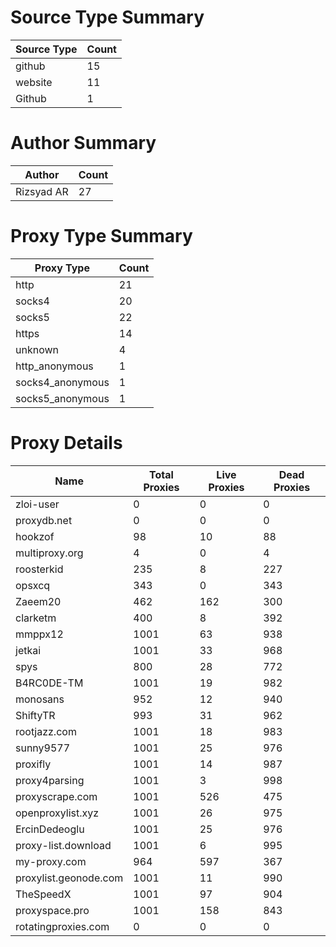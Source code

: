 # Source Type Summary

| Source Type | Count |
|-------------|-------|
| github | 15 |
| website | 11 |
| Github | 1 |


# Author Summary

| Author | Count |
|--------|-------|
| Rizsyad AR | 27 |


# Proxy Type Summary

| Proxy Type | Count |
|------------|-------|
| http | 21 |
| socks4 | 20 |
| socks5 | 22 |
| https | 14 |
| unknown | 4 |
| http_anonymous | 1 |
| socks4_anonymous | 1 |
| socks5_anonymous | 1 |


# Proxy Details

| Name | Total Proxies | Live Proxies | Dead Proxies |
|------|---------------|--------------|---------------|
| zloi-user | 0 | 0 | 0 |
| proxydb.net | 0 | 0 | 0 |
| hookzof | 98 | 10 | 88 |
| multiproxy.org | 4 | 0 | 4 |
| roosterkid | 235 | 8 | 227 |
| opsxcq | 343 | 0 | 343 |
| Zaeem20 | 462 | 162 | 300 |
| clarketm | 400 | 8 | 392 |
| mmppx12 | 1001 | 63 | 938 |
| jetkai | 1001 | 33 | 968 |
| spys | 800 | 28 | 772 |
| B4RC0DE-TM | 1001 | 19 | 982 |
| monosans | 952 | 12 | 940 |
| ShiftyTR | 993 | 31 | 962 |
| rootjazz.com | 1001 | 18 | 983 |
| sunny9577 | 1001 | 25 | 976 |
| proxifly | 1001 | 14 | 987 |
| proxy4parsing | 1001 | 3 | 998 |
| proxyscrape.com | 1001 | 526 | 475 |
| openproxylist.xyz | 1001 | 26 | 975 |
| ErcinDedeoglu | 1001 | 25 | 976 |
| proxy-list.download | 1001 | 6 | 995 |
| my-proxy.com | 964 | 597 | 367 |
| proxylist.geonode.com | 1001 | 11 | 990 |
| TheSpeedX | 1001 | 97 | 904 |
| proxyspace.pro | 1001 | 158 | 843 |
| rotatingproxies.com | 0 | 0 | 0 |
